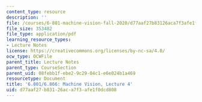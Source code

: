 ```yaml
---
content_type: resource
description: ''
file: /courses/6-801-machine-vision-fall-2020/d77aaf27b83126aca7f3afe1f0dcd808_MIT6_801F20_lec4.pdf
file_size: 353482
file_type: application/pdf
learning_resource_types:
- Lecture Notes
license: https://creativecommons.org/licenses/by-nc-sa/4.0/
ocw_type: OCWFile
parent_title: Lecture Notes
parent_type: CourseSection
parent_uid: 08febb1f-ebe2-9c29-04c1-e6e024b1a469
resourcetype: Document
title: '6.801/6.866: Machine Vision, Lecture 4'
uid: d77aaf27-b831-26ac-a7f3-afe1f0dcd808
---
```

